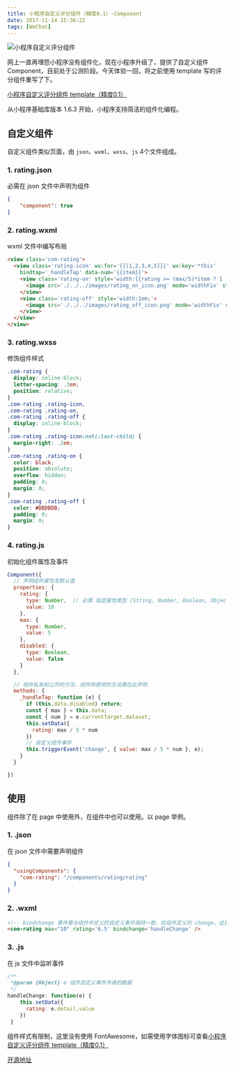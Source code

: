 ```yaml
---
title: 小程序自定义评分组件（精度0.1）-Component
date: 2017-11-14 15:36:22
tags: [WeChat]
---
```


![小程序自定义评分组件](http://upload-images.jianshu.io/upload_images/3762216-b498c12116fd0f8b.png?imageMogr2/auto-orient/strip%7CimageView2/2/w/450)

网上一直再埋怨小程序没有组件化，现在小程序升级了，提供了自定义组件 Component，目前处于公测阶段。今天体验一回，将之前使用 template 写的评分组件重写了下。

[小程序自定义评分组件 template（精度0.1）](http://www.jianshu.com/p/daede61f2d72)

从小程序基础库版本 1.6.3 开始，小程序支持简洁的组件化编程。

## 自定义组件

自定义组件类似页面，由  `json`、`wxml`、`wxss`、`js` 4个文件组成。

### 1. rating.json

必需在 json 文件中声明为组件

```json
{
    "component": true
}
```

### 2. rating.wxml

wxml 文件中编写布局

```html
<view class='com-rating'>
  <view class='rating-icon' wx:for='{{[1,2,3,4,5]}}' wx:key='*this'
    bindtap='_handleTap' data-num='{{item}}'>
    <view class='rating-on' style='width:{{rating >= (max/5)*item ? 1 : rating < (max/5)*(item-1) ? 0 : (rating*10)%(max/5*10)/(max/5*10)}}em'>
      <image src='./../../images/rating_on_icon.png' mode='widthFix' style='width:1em' />
    </view>
    <view class='rating-off' style='width:1em;'>
      <image src='./../../images/rating_off_icon.png' mode='widthFix' style='width:1em' />
    </view>
  </view>
</view>
```

### 3. rating.wxss

修饰组件样式

```css
.com-rating {
  display: inline-block;
  letter-spacing: .3em;
  position: relative;
}
.com-rating .rating-icon,
.com-rating .rating-on,
.com-rating .rating-off {
  display: inline-block;
}
.com-rating .rating-icon:not(:last-child) {
  margin-right: .2em;
}
.com-rating .rating-on {
  color: black;
  position: absolute;
  overflow: hidden;
  padding: 0;
  margin: 0;
}
.com-rating .rating-off {
  color: #DBDBDB;
  padding: 0;
  margin: 0;
}
```

### 4. rating.js

初始化组件属性及事件

```javascript
Component({
  // 声明组件属性及默认值
  properties: {
    rating: {
      type: Number,  // 必需 指定属性类型 [String, Number, Boolean, Object, Array, null(任意类型)]
      value: 10
    },
    max: {
      type: Number,
      value: 5
    },
    disabled: {
      type: Boolean,
      value: false
    }
  },

  // 组件私有和公开的方法，组件所使用的方法需在此声明
  methods: {
    _handleTap: function (e) {
      if (this.data.disabled) return;
      const { max } = this.data;
      const { num } = e.currentTarget.dataset;
      this.setData({
        rating: max / 5 * num
      })
      // 自定义组件事件
      this.triggerEvent('change', { value: max / 5 * num }, e);
    }
  }

})
```

## 使用

组件除了在 page 中使用外，在组件中也可以使用。以 page 举例。

### 1. .json

在 json 文件中需要声明组件

```json
{
  "usingComponents": {
    "com-rating": "/components/rating/rating"
  }
}
```

### 2. .wxml

```html
<!-- bindchange 事件需与组件中定义的自定义事件保持一致，如组件定义的 change，这里使用的是 bindchange -->
<com-rating max="10" rating='6.5' bindchange='handleChange' />
```

### 3. .js

在 js 文件中监听事件

```javascript
/**
 *@param {Object} e 组件自定义事件传递的数据
 */
handleChange: function(e) {
    this.setData({
      rating: e.detail.value
    })
 }
```

组件样式有限制，这里没有使用 FontAwesome，如需使用字体图标可查看[小程序自定义评分组件 template（精度0.1）](http://www.jianshu.com/p/daede61f2d72)

[开源地址](https://github.com/Hongye567/weapp-mark)


